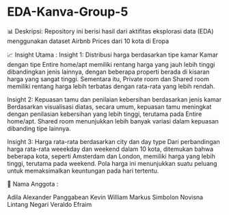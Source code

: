 # EDA-Kanva-Group-5
📊 Deskripsi: Repository ini berisi hasil dari aktifitas eksplorasi data (EDA) menggunakan dataset Airbnb Prices dari 10 kota di Eropa

📈 Insight Utama : Insight 1: Distribusi harga berdasarkan tipe kamar
Kamar dengan tipe Entire home/apt memiliki rentang harga yang jauh lebih tinggi dibandingkan jenis lainnya, dengan beberapa properti berada di kisaran harga yang sangat tinggi. Sementara itu, Private room dan Shared room memiliki rentang harga lebih terbatas dengan rata-rata yang lebih rendah.

Insight 2: Kepuasan tamu dan penilaian kebersihan berdasarkan jenis kamar Berdasarkan visualisasi diatas, secara umum, kepuasan tamu meningkat dengan penilasian kebersihan yang lebih tinggi, terutama pada Entire home/apt. Shared room menunjukkan lebih banyak variasi dalam kepuasan dibanding tipe lainnya.

Insight 3: Harga rata-rata berdasarkan city dan day type
Dari perbandingan harga rata-rata weeekday dan weekend dalam 10 kota, ditemukan bahwa beberapa kota, seperti Amsterdam dan London, memiliki harga yang lebih tinggi, terutama pada weekend. Pola harga ini menunjukkan suatu peluang untuk memaksimalkan keuntungan pada hari tertentu.

🚀 Nama Anggota :

Adila
Alexander Panggabean
Kevin William Markus Simbolon
Novisna Lintang Negari
Veraldo Efraim
